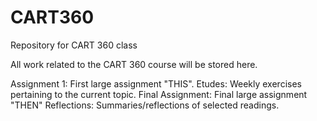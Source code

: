 # CART360
Repository for CART 360 class

All work related to the CART 360 course will be stored here.

Assignment 1: First large assignment "THIS".
Etudes: Weekly exercises pertaining to the current topic.
Final Assignment: Final large assignment "THEN"
Reflections: Summaries/reflections of selected readings.
